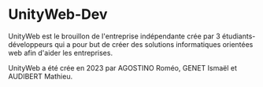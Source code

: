 # UnityWeb-Dev
UnityWeb est le brouillon de l'entreprise indépendante crée par 3 étudiants-développeurs qui a pour but de créer des solutions informatiques orientées web afin d'aider les entreprises.

 UnityWeb a été crée en 2023 par AGOSTINO Roméo, GENET Ismaël et AUDIBERT Mathieu.
